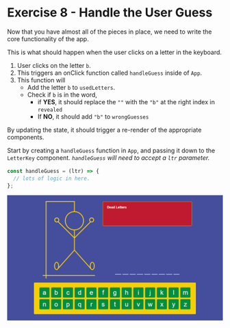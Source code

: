 # Exercise 8 - Handle the User Guess

Now that you have almost all of the pieces in place, we need to write the core functionality of the app.

This is what should happen when the user clicks on a letter in the keyboard.

1. User clicks on the letter `b`.
2. This triggers an onClick function called `handleGuess` inside of `App`.
3. This function will
   - Add the letter `b` to `usedLetters`.
   - Check if `b` is in the word,
     - if **YES**, it should replace the `""` with the `"b"` at the right index in `revealed`
     - If **NO**, it should add `"b"` to `wrongGuesses`

By updating the state, it should trigger a re-render of the appropriate components.

Start by creating a `handleGuess` function in `App`, and passing it down to the `LetterKey` component. _`handleGuess` will need to accept a `ltr` parameter._

```js
const handleGuess = (ltr) => {
  // lots of logic in here.
};
```

![exercise 8](../assets/ex_8.gif)
